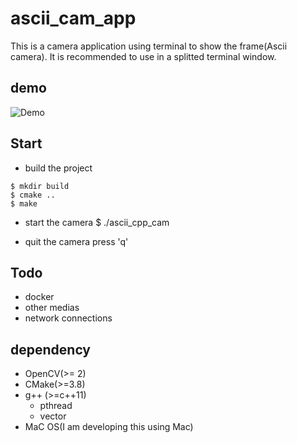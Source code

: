 # ascii_cam_app

This is a camera application using terminal to show the frame(Ascii camera).
It is recommended to use in a splitted terminal window.

## demo
![Demo](assets/demo.git)
## Start
- build the project
```
$ mkdir build
$ cmake ..
$ make
```

- start the camera
$ ./ascii_cpp_cam

- quit the camera
press 'q'

## Todo
- docker
- other medias
- network connections

## dependency
- OpenCV(>= 2)
- CMake(>=3.8)
- g++ (>=c++11)
  - pthread
  - vector
- MaC OS(I am developing this using Mac)
